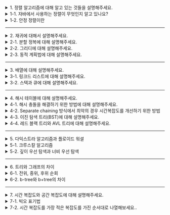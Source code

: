 <details>
  <summary>1. 정렬 알고리즘에 대해 알고 있는 것들을 설명해주세요.</summary>

#### 버블 정렬(Bubble sort)
버블 정렬은 서로 인접한 두 원소를 비교하여 정렬하는 알고리즘입니다. 인접한 두 원소의 크기가 순서대로 되어 있지 않다면 서로 교환합니다.

첫번째 루프가 종료되면 (오름차순인 경우) 가장 큰 자료가 가장 마지막으로 이동하므로 두번째 루프에서는 마지막 자료는 정렬에서 제외됩니다. 이처럼 루프를 반복할수록 정렬에서 제외되는 데이터가 하나씩 늘어납니다.
```java
public void bubble(int[] arr) {
    for (int i = 0; i < arr.length-1; i++) {
        for (int j = 1; j < arr.length - i; j++) {
            if (arr[j] < arr[j - 1]) {
                int temp = arr[j - 1];
                arr[j - 1] = arr[j];
                arr[j] = temp;
            }
        }
    }
}
```

시간복잡도는 `(n-1)+(n-2)+(n-3)+...+2+1=n(n-1)/2`번의 비교를 수행하므로 O(n^2)입니다. 정렬되어 있는지 여부에 상관없이 비교를 수행하기 때문에 최선, 평균, 최악의 경우 모든 시간 복잡도가 O(n^2)으로 동일합니다.

#### 선택 정렬(Selection sort)
선택 정렬은 원소를 넣을 위치는 이미 정해져 있고, 어떤 원소를 넣을지 선택하는 알고리즘입니다.

첫번째 루프에서 가장 처음의 원소부터 마지막 원소까지 차례로 비교하면서 가장 작은 값을 찾습니다. 그런 다음 첫번째 원소와 가장 작은 원소를 서로 교환합니다. 두번째 루프에서는 첫번째 원소를 정렬에서 제외합니다. 이처럼 루프를 반복할수록 정렬에서 제외되는 데이터가 하나씩 늘어납니다.
```java
public void selection(int[] arr) {
    for(int i=0; i<arr.length-1; i++) {
        int idxMin = i;
        for(int j=i+1; j<arr.length; j++) {
            if(arr[j] < arr[idxMin]) {
                idxMin = j;
            }   
        }
        int temp = arr[idxMin];
        arr[idxMin] = arr[i];
        arr[i] = temp;
    }
}
```

시간복잡도는 `(n-1)+(n-2)+(n-3)+...+2+1=n(n-1)/2`번의 비교를 수행하므로 O(n^2)입니다.

#### 삽입 정렬(Insertion sort)
삽입 정렬은 배열의 모든 원소를 앞에서부터 차례대로 이미 정렬된 부분과 비교하여 자신의 위치를 찾아 삽입하는 알고리즘입니다.

두번째 원소부터 시작하여 앞의 원소들과 비교하여 삽입할 위치를 지정한 뒤, 원소를 뒤로 옮기고 지정한 자리에 삽입합니다. 
```java
public void insertion(int[] arr) {
    for(int i=1; i<arr.length; i++) {
        int temp = arr[i];
        int prev = i-1;
        while(prev >= 0 && arr[prev] > temp) {
            arr[prev+1] = arr[prev];
            prev--;
        }
        arr[prev+1] = temp;
    }
}
```

시간복잡도는 최악의 경우 `(n-1)+(n-2)+(n-3)+...+2+1=n(n-1)/2`번의 비교를 수행하므로 O(n^2)입니다. 그러나 최선의 경우 내부 루프에 진입하지 않고 `n-1`의 비교만 수행하므로 O(n)입니다.


#### 힙 정렬(Heap sort)
힙 정렬은 힙 트리를 구성하여 정렬을 수행하는 방법입니다. 힙은 완전 이진 트리의 일종으로 우선순위 큐를 위하여 만들어진 자료 구조입니다.

```java
void heapSort(int[] arr) {
    int n = arr.length;
    for(int i=n/2-1; i>=0; i--) {
        heapify(arr, n, i);
    }
}

void heapify(int[] arr, int n, int i) {
    int max = i;
    int left = 2*i+1;
    int right = 2*i+2;
    
    if(left < n && arr[left] > arr[max]) {
        max = left;
    }
    if(right < n && arr[right] > arr[max]) {
        max = right;
    }
}
```

시간복잡도는 O(nlogn)입니다.

#### 퀵 정렬(Quick sort)
퀵 정렬은 분할 정복 방법을 통해 정렬을 수행하며 평균적으로 매우 빠른 수행 속도를 가집니다.

배열 안에 있는 한 요소, 피벗을 선택합니다. 피벗을 기준으로 작은 요소들은 왼쪽으로, 큰 요소들은 오른 쪽으로 옮깁니다. 피벗을 제외한 왼쪽 배열과 오른쪽 배열에 대해 다시 정렬을 수행합니다. 이 과정을 더 이상 배열의 분할이 불가능할 때까지 진행합니다.
```java
public void quick(int[] arr, int left, int right) {
    if(left >= right) {
        return;
    }    
    
    int pivot = partition(arr, left, right);
    quick(arr, left, pivot - 1);
    quick(arr, pivot + 1, right);
}

private void pivot(int[] arr, int left, int right) {
    int pivot = arr[right];
    int sortedIndex = left;
    for(int i=left; i<right; i++) {
        if(arr[i] <= pivot) {
            swap(arr, i, sortedIndex);
            sortedIndex++;
        }   
    }
    swap(arr, sortedIndex, right);
    return sortedIndex;
}
```

시간복잡도는 배열의 길이가 2^n인 경우 logn의 깊이를 가지고 각 단계마다 n번의 비교를 수행하기 때문에 평균적으로 O(nlogn)입니다. 그러나 한쪽의 깊이만 계속해서 깊어지는 최악의 경우 n의 높이를 가지기 때문에 O(n^2)입니다.


#### 합병 정렬(Merge sort)
병합 정렬은 분할 정복 방법을 이용합니다.

정렬되지 않은 리스트를 절반으로 잘라 비슷한 크기의 두 부분 리스트로 나눕니다. 각 부분 리스트를 재귀적으로 합병 정렬을 이용해 정렬합니다. 나뉜 부분 리스트는 다시 하나의 정렬된 리스트로 합병합니다.
```java
public void mergeSort(int[] arr, int left, int right) {
    if(left >= right) {
        return;
    }
    int mid = (left + right) / 2;
    mergeSort(arr, left, mid);
    mergeSort(arr, mid + 1, right);
    merge(arr, left, mid, right);
}

void merge(int[] arr, int left, int mid, int right) {
    int leftIdx = left;
    int rightIdx = mid + 1;
    int sortedIdx = left;
    
    int[] temp = new int[right+1];
    while(leftIdx <= mid && rightIdx <= right) {
        if(arr[leftIdx] <= arr[rightIdx]) {
            temp[sortedIdx++] = arr[leftIdx++];
        } else {
            temp[sortedIdx++] = arr[rightIdx++];
        }   
    }
    
    if(leftIdx > mid) {
        for(int i=rightIdx; i<=right; i++) {
            temp[sortedIdx++] = arr[i];        
        }       
    } else {
        for(int i=leftIdx; i<=mid; i++) {
            temp[sortedIdx++] = arr[i];
        }
    }
    
    for(int i=left; i<=right; i++) {
        arr[i] = temp[i];
    }
}
```

</details>
<details>
  <summary>1-1. 자바에서 사용하는 정렬이 무엇인지 알고 있나요?</summary>

#### Arrays.sort()
`Arrays.sort()`의 경우 듀얼 피봇 퀵 정렬(Dual-Pivot Quicksort)를 사용합니다. 2개의 피벗을 두고 3개의 구간을 만들어 퀵 정렬을 사용합니다. 이는 모든 데이터 셋에 대해 O(nlogn)의 시간복잡도를 제공하며 기존 퀵 정렬의 구현보다 빠릅니다.

#### Collections.sort()
`Collections.sort()`의 경우 Tim sort를 사용합니다. 이는 삽입 정렬(Insertion sort)와 합병 정렬(Merge sort)를 결합하여 만든 정렬입니다. Insertion sort는 인접한 메모리와의 비교를 통해 참조 지역성의 원리를 잘 만족합니다. 이 때, Insertion sort의 상수 Ci와 O(nlogn) 정렬 알고리즘 중 C 값이 가장 작다고 알려진 Quick sort의 상수 Cq라 할 때, 작은 n에 대하여 `Ci*n^2 < Cq*nlogn`이 성립합니다.

이를 이용하여 전체를 작은 덩어리로 잘라 각각의 덩어리를 Insertion sort로 정렬한 뒤 병합하면 좀 더 빠르지 않을까 하는 것이 기본 아이디어입니다.

Tim sort는 실생활의 특성을 적용하여 여러 가지 최적화 기법을 도입한 정렬 알고리즘으로 일정한 패턴이 있는 일반적인 데이터에 대해서는 빠른 성능을 보여주며 O(nlogn)의 시간복잡도를 가집니다.

참고: https://d2.naver.com/helloworld/0315536


</details>
<details>
  <summary>1-2. 안정 정렬이란</summary>

정렬을 했을 때 중복된 값들의 순서가 변하지 않는다면 안정(stable) 정렬, 변하면 불안정 정렬이라고 합니다. 만일 학생 데이터와 같이 이름순으로 정렬된 데이터가 있을 때 성적 순으로 정렬하게 되면 안정 정렬의 경우 이름순이 유지되지만 불안정 정렬은 순서가 유지되지 않습니다.

- 안정 정렬
  - 거품 정렬
  - 삽입 정렬
  - 합병 정렬
- 불안정 정렬
  - 힙 정렬
  - 퀵 정렬
</details>

---

<details>
  <summary>2. 재귀에 대해서 설명해주세요.</summary>

재귀는 문제의 정의할 때 자기 자신을 참조하는 것을 뜻합니다. 재귀함수를 정의하는 경우 적절한 탈출조건을 설정해주어야 하며 탈출조건을 설정해주더라도 depth가 깊어지는 경우 스택 오버 플로우가 발생할 수 있습니다.
</details>
<details>
  <summary>2-1. 분할 정복에 대해 설명해주세요.</summary>

분할 정복은 커다란 문제를 작은 문제로 나눠가면서 용이하게 풀 수 있는 문제 단위로 나누어 해결하는 방법입니다.
</details>
<details>
  <summary>2-2. 그리디에 대해 설명해주세요.</summary>

그리디는 각 단계마다 최선의 방법을 선택하여 문제를 해결하는 방법입니다. 
</details>
<details>
  <summary>2-3. 동적 계획법에 대해 설명해주세요.</summary>

동적 계획법이란 복잡한 문제를 간단한 여러 개의 문제로 나누어 푸는 방법을 말합니다. 분할 정복과 유사한 접근 방식을 가지며 이미 계산한 부분 문제를 다시 이용하는 경우 이전에 계산해 둔 정답을 이용하여 속도를 향상시킵니다.
</details>

---

<details>
  <summary>3. 배열에 대해 설명해주세요.</summary>

배열은 연관된 데이터를 메모리상의 연속적인 공간에 순차적으로 미리 할당된 크기만큼 저장하는 자료 구조입니다. 인덱스를 통해 각 요소에 빠르게 접근 가능하며 데이터의 추가가 빠르나 배열의 중간에 데이터를 삽입하거나 삭제하는 경우 O(n)의 시간이 소요됩니다.

#### 동적인 배열
기본적으로 배열은 고정된 크기를 가지고 있기 때문에 크기를 넘어서는 데이터를 저장할 수 없습니다. 이 경우 더 큰 크기의 배열은 선언하여 기존 배열의 데이터를 모두 옮긴 뒤, 기존 배열을 메모리에 삭제하는 방식으로 동적인 배열을 구성할 수 있습니다.
</details>
<details>
  <summary>3-1. 링크드 리스트에 대해 설명해주세요.</summary>

링크드 리스트는 연관된 데이터를 메모리 상에 비연속적으로 저장하는 자료 구조입니다. 각각의 노드는 다음 노드를 가리키는 링크를 가지고 있으며 이를 통해 논리적인 연속성을 가집니다. 각 요소에 접근하기 위해서는 탐색을 수행해야하기 때문에 O(n)의 시간이 소요되나 리스트의 중간에 데이터 삽입, 삭제는 더 빠르게 수행할 수 있습니다. 

</details>
<details>
  <summary>3-2. 스택과 큐에 대해 설명해주세요.</summary>

스택은 후입선출(LIFO) 형태의 자료 구조이며, 큐는 선입선출(FIFO) 형태의 자료 구조입니다.

스택은 언두(undo), 괄호 유효성 검사 등에 활용할 수 있습니다. 큐는 대기열에 활용할 수 있습니다.
</details>

---

<details>
  <summary>4. 해시 테이블에 대해 설명해주세요.</summary>

해시 테이블은 키-값 쌍의 데이터를 효율적으로 탐색하기 위한 자료 구조입니다. 해시 함수에 키를 입력으로 넣은 해시값을 위치로 지정하여 키-값 쌍의 데이터를 저장합니다.
</details>
<details>
  <summary>4-1. 해시 충돌을 해결하기 위한 방법에 대해 설명해주세요.</summary>

#### Open addressing
개방 주소법은 충돌이 발생하는 경우 미리 정의한 규칙에 따라 해시 테이블의 비어 있는 슬롯을 탐색합니다. 별도의 자료구조를 사용하지 않으므로 추가적인 메모리를 적게 사용합니다. 빈 슬롯을 탐색하는 방법은 다음과 같은 것들이 있습니다.

- Linear probing(선형 조사법)
- Quadratic probing(이차 조사법)
- Double hashing(이중 해싱)

충돌 횟수가 많아지는 경우 특정 영역에 데이터가 집중되는 현상이 발생하여 평균 탐색 시간이 증가합니다.

#### Separate chaining
Separate chainig은 충돌이 발생하는 경우 링크드 리스트에 노드를 추가하여 데이터를 저장하는 방법입니다. 기본적으로 삽입, 검색, 삭제의 경우 O(1)의 시간복잡도를 가지지만 최악의 경우 (삽입한 요소의 길이만큼) O(m)의 시간복잡도를 가집니다.

</details>
<details>
  <summary>4-2. Separate chaining 방식에서 최악의 경우 시간복잡도를 개선하기 위한 방법</summary>

자가 균형 이진 탐색 트리(self-balancing Binary Search Tree)를 이용하여 최악의 경우 O(logm)으로 시간복잡도를 개선할 수 있습니다. 자바의 HashMap의 경우 일정 크기 이상에서는 레드-블랙 트리를 이용하여 시간복잡도를 개선하고 있습니다.
</details>
<details>
<summary>4-3. 이진 탐색 트리(BST)에 대해 설명해주세요.</summary>

#### 이진 탐색 트리(Binary Search Tree, BST)
이진 탐색 트리는 정렬된 트리입니다. 부모 노드의 왼쪽 서브 트리에는 해당 노드보다 작은 값을 가진 노드들로, 오른쪽 서브 트리에는 해당 노드보다 큰 값을 가진 노드들로 구성되어 있는 이진 트리입니다. 삽입과 검색, 삭제는 모두 O(logn)의 시간복잡도를 가지나 트리가 한 쪽으로 치우쳐지는 경우  O(n)의 시간복잡도를 가집니다.
</details>
<details>
<summary>4-4. 레드 블랙 트리와 AVL 트리에 대해 설명해주세요.</summary>

레드 블랙 트리와 AVL 트리는 모두 자가 균형 이진 트리의 일종입니다.

#### 레드-블랙 트리

- 레드-블랙 트리에서 모든 노드는 빨간색 혹은 검은색입니다.
- 루트 노드와 리프 노드는 검은색으로 구성되어 있습니다. 
- 빨간색 노드의 자식은 검은색이며 검은색 노드의 자식은 어떤 색이어도 상관없습니다. 
- 모든 리프 노드에서의 black depth는 동일합니다.

새롭게 삽입되는 노드는 항상 빨간색이며, 빨간색 노드가 연속되는 경우 Restructuring, Recoloring 두 가지 방법을 이용합니다.

새롭게 삽입할 노드를 N(new), 부모 노드를 P(parent), 조상 노드를 G(grand parent), 삼촌 노드를 U(uncle)이라고 할때 삼촌 노드가 검은색인 경우 Restructuring, 빨간색인 경우 Recoloring을 수행합니다.

##### Restructuring
1. 새로운 노드 N, 부모 노드 P, 조상 노드 G를 오름차순으로 정렬합니다.
2. 셋 중 중간값을 부모로 만들고 나머지 둘을 자식으로 만듭니다.
3. 새로 부모가 된 노드를 검은색으로 만들고 나머지 자식들을 빨간색으로 만듭니다.

##### Recoloring
1. 부모 노드 P, 삼촌 노드 U를 검은색으로 바꾸고 조상 노드 G를 빨간색으로 바꿉니다.
2. 조상 노드 G가 루트 노드인 경우 검은색으로 바꿉니다.
3. 조상 노드 G를 빨간색으로 바꿨을 때 다시 빨간색이 연속되는 경우 Restructuring 또는 Recoloring을 진행합니다.

#### AVL 트리

- 이진 트리의 속성을 가진다.
- 왼쪽, 오른쪽 서브 트리의 높이 차이가 최대 1이다.
- 높이 차이가 1보다 커지면 회전(rotation)을 통해 균형을 잡아 차이를 줄인다.
- AVL 트리는 높이를 logN으로 유지하지 때문에 검색, 삽입, 삭제의 시간 복잡도는 O(logN)이다.

AVL트리는 균형을 맞추기 위해 Balance Factor라는 방법을 이용합니다. 공식은 다음과 같습니다.

`BF(K) = K의 왼쪽 서브 트리의 높이 - K의 오른쪽 서브 트리의 높이`

AVL트리는 모든 노드의 BF가 -1,0,1 중 하나여야 합니다. 이를 벗어나는 경우 균형이 깨진 것으로 판단하고 rotation을 수행합니다.


#### 레드 블랙 vs AVL

AVL은 레드 블랙에 비해 더 엄격한 균형을 유지하기 때문에 더 빠른 조회를 제공합니다.

레드 블랙은 덜 엄격하기 때문에 삽입과 삭제가 더 빠릅니다.

</details>

---

<details>
  <summary>5. 다익스트라 알고리즘과 플로이드 워셜</summary>

#### 다익스트라
다익스트라 알고리즘은 한 정점에서 다른 모든 정점으로 가능 최단 경로를 구하는 알고리즘입니다. 방향 유무는 상관 없으며 음수 간선이 존재한다면 사용할 수 없습니다. 우선순위 큐를 사용하는 경우 해당 알고리즘의 시간복잡도는 O(|E|+|V|log|V|)입니다. 

#### 플로이드-워셜
플로이드-워셜 알고리즘은 그래프에서 가능한 모든 노드 쌍에 대해 최단 거리를 구하는 알고리즘입니다. 다익스트라와 달리 모든 노드 쌍에 대해 최단 거리를 구하고, 음의 가중치를 가지는 그래프에도 쓸 수 있다는 차이점이 있습니다. 시간복잡도는 O(V^3)입니다.

#### 벨먼-포드
벨먼-포드 알고리즘은 한 정점에서 다른 정점 사이의 최단 경로를 구하는 알고리즘입니다. 그래프가 가중치를 가지는 방향있는 간선으로 이루어져있을 때 서로 다른 두 정점 사이의 최단 경로를 구할 수 있습니다. 이 때, 다익스트라와는 달리 간선의 가중치가 음수인 경우에도 사용할 수 있습니다. 시간복잡도는 O(|V||E|)입니다.
</details>
<details>
  <summary>5-1. 크루스칼 알고리즘</summary>

#### 스패닝 트리
스패닝 트리는 그래프에서 모든 노드를 포함하면서 사이클이 존재하지 않는 부분 그래프를 뜻합니다.

#### 최소 스패닝 트리(MST)
최소 스패닝 트리는 최소한의 비용으로 구성되는 스패닝 트리를 말합니다.

#### 크루스칼 알고리즘
크루스칼 알고리즘은 최소 싱장 트리 알고리즘으로 간선의 가중치 합이 최소가 되도록 모든 노드를 연결시킵니다. 크루스칼 알고리즘은 다음 과정을 따라서 동작합니다.
1. 그래프의 모든 간선을 가중치를 기준으로 오름차순 정렬합니다.
2. 간선을 하나씩 확인하며 싸이클이 발생하는지 확인합니다. 싸이클이 발생하지 않는 경우 트리에 추가하고, 발생하는 경우 추가하지 않습니다.

이는 유니온 파인드를 이용하여 구현할 수 있습니다. 간선을 하나씩 추가하며 싸이클이 발생하지 않게 집합(union)을 구하면 최소 신장 트리를 구할 수 있습니다. 

</details>
<details>
  <summary>5-2. 깊이 우선 탐색과 너비 우선 탐색</summary>

#### 깊이 우선 탐색(DFS)
그래프 상에 존재하는 임의의 한 정점으로부터 시작하여 다음 분기(branch)로 넘어가기 전에 해당 분기를 완벽하게 탐색하는 방법입니다. 모든 노드를 방문하고자 하는 경우 이를 사용할 수 있으며 순환 호출 또는 스택을 이용하여 구현할 수 있습니다.

시간복잡도는 인접 리스트로 표현된 그래프의 경우 O(n+e)이며 인접 행렬인 경우 O(n^2)입니다.

#### 너비 우선 탐색(BFS)
그래프 상에 존재하는 임의의 한 정점으로부터 시작하여 인접한 노드를 먼저 탐색하는 방법입니다. 두 노드 사이의 경로를 찾고 싶을 때 이를 사용할 수 있으며 큐를 사용하여 구현할 수 있습니다.

시간복잡도는 인접 리스트로 표현된 그래프의 경우 O(n+e)이며 인접 행렬인 경우 O(n^2)입니다.
</details>

---

<details>
<summary>6. 트리와 그래프의 차이</summary>

#### 그래프
그래프란 노드와 노드를 연결하는 간선으로 이루어진 자료 구조입니다. 이를 통해 연결되어 있는 객체 간의 관계를 표현할 수 있습니다.

- 특징
  - 노드 간에 경로는 2개 이상 존재할 수 있습니다.
  - 그래프는 순환 또는 비순환 구조를 이룹니다.
  - 그래프는 방향성을 가지거나 방향성을 가지지 않을 수 있습니다.
  - 부모, 자식 관계라는 개념이 없습니다.

#### 트리
그래프와 같이 노드와 노드를 연결하는 간선으로 이루어진 자료 구조입니다. 그러나 두 개의 노드 사이에 반드시 1개의 경로만 존재하며 사이클이 존재하지 않는 방향 그래프입니다.

- 특징
  - 부모, 자식 관계가 존재합니다.
  - N개의 노드가 있을 때, N-1개의 간선이 존재합니다.
  - 방향성이 존재하고 사이클은 존재하지 않습니다.

</details>
<details>
<summary>6-1. 전위, 중위, 후위 순회</summary>

전위 순회는 root - 왼쪽 - 오른쪽 순입니다.

중위 순회는 왼쪽 - root - 오른쪽 순입니다.

후위 순회는 왼쪽 - 오른쪽 - root 순입니다.

</details>
<details>
<summary>6-2. b-tree와 b+tree의 차이</summary>

B-Tree는 브랜치 노드에 키와 데이터를 담을 수 있습니다. 

반면, B+Tree는 브랜치 노드에는 키만 담을 수 있습니다. 리프 노드에 키와 데이터를 담고, 리프 노드끼리 링크드 리스트로 연결되어 있습니다.

#### 장점

- 하나의 노드에 더 많은 key를 수용할 수 있어 트리의 높이가 낮아집니다.
- 리프 노드에 모든 데이터가 존재하고 링크드 리스트로 이어져 있기 때문에 풀 스캔 시 리프 노드만 읽으면 됩니다.

</details>

---

<details>
<summary>7. 시간 복잡도와 공간 복잡도에 대해 설명해주세요.</summary>

시간 복잡도는 알고리즘을 수행하는 데 연산이 이루어진 횟수를 말합니다.

공간 복잡도는 프로그램 실행과 완료에 얼마나 많은 공간이 필요한지를 나타냅니다.
</details>
<details>
<summary>7-1. 빅오 표기법</summary>

시간 복잡도를 표현하는데 일반적으로 사용하는 표기법입니다. 알고리즘 효율성을 상한선 기준으로 표시하기 때문에 어떤 경우에도 보장되는 알고리즘의 성능을 나타냅니다. 상수항과 가장 높은 차수의 항 외에는 무시합니다.

이 외에 빅 세타 표기법은 상한과 하한 사이를, 빅 오메가 표기법은 하한선을 기준으로 표시합니다.

</details>
<details>
<summary>7-2. 시간 복잡도를 가장 적은 복잡도를 가진 순서대로 나열해보세요..</summary>

O(1) -> O(log(n)) -> O(n) -> O(nlog(n)) -> O(n^2) -> O(2^n) -> O(n!) 

</details>
